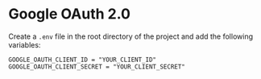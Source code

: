# Google OAuth 2.0

Create a `.env` file in the root directory of the project and add the following variables:

```env
GOOGLE_OAUTH_CLIENT_ID = "YOUR_CLIENT_ID"
GOOGLE_OAUTH_CLIENT_SECRET = "YOUR_CLIENT_SECRET"
```
